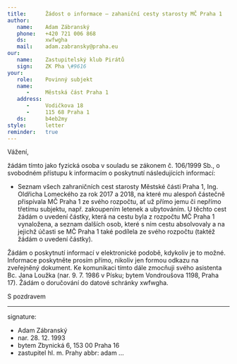```yaml
---
title:      Žádost o informace – zahaniční cesty starosty MČ Praha 1
author:
   name:    Adam Zábranský
   phone:   +420 721 006 868
   ds:      xwfwgha
   mail:    adam.zabransky@praha.eu
our:
   name:    Zastupitelský klub Pirátů
   sign:    ZK Pha \#9616
your:
   role:    Povinný subjekt
   name:    
      -     Městská část Praha 1
   address:
      -     Vodičkova 18
      -     115 68 Praha 1
   ds:      b4eb2my
style:      letter
reminder:   true
---
```


Vážení,

žádám tímto jako fyzická osoba v souladu se zákonem č. 106/1999 Sb., o svobodném přístupu k informacím o poskytnutí následujících informací: 

* Seznam všech zahraničních cest starosty Městské části Praha 1, Ing. Oldřicha Lomeckého za rok 2017 a 2018, na které mu alespoň částečně přispívala MČ Praha 1 ze svého rozpočtu, ať už přímo jemu či nepřímo třetímu subjektu, např. zakoupením letenek a ubytováním. U těchto cest žádám o uvedení částky, která na cestu byla z rozpočtu MČ Praha 1 vynaložena, a seznam dalších osob, které s ním cestu absolvovaly a na jejichž účasti se MČ Praha 1 také podílela ze svého rozpočtu (taktéž žádám o uvedení částky).

Žádám o poskytnutí informací v elektronické podobě, kdykoliv je to možné. Informace poskytněte prosím přímo, nikoliv jen formou odkazu na zveřejněný dokument. Ke komunikaci tímto dále zmocňuji svého asistenta Bc. Jana Loužka (nar. 9. 7. 1986 v Písku; bytem Vondroušova 1198, Praha 17). Žádám o doručování do datové schránky xwfwgha.

S pozdravem

---
signature: 
  - Adam Zábranský
  - nar. 28. 12. 1993
  - bytem Zbynická 6, 153 00 Praha 16
  - zastupitel hl. m. Prahy
abbr:       adam
...
